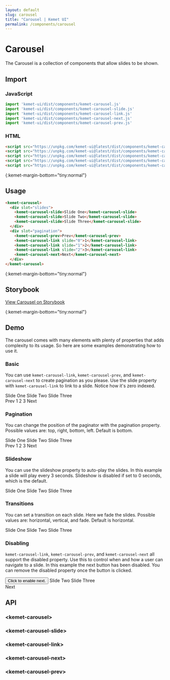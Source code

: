 ```yaml
---
layout: default
slug: carousel
title: "Carousel | Kemet UI"
permalink: /components/carousel
---
```


# Carousel

The Carousel is a collection of components that allow slides to be shown.

## Import 

### JavaScript
```javascript
import 'kemet-ui/dist/components/kemet-carousel.js'
import 'kemet-ui/dist/components/kemet-carousel-slide.js'
import 'kemet-ui/dist/components/kemet-carousel-link.js'
import 'kemet-ui/dist/components/kemet-carousel-next.js'
import 'kemet-ui/dist/components/kemet-carousel-prev.js'
```
### HTML
```html
<script src="https://unpkg.com/kemet-ui@latest/dist/components/kemet-carousel.js" type="module"></script>
<script src="https://unpkg.com/kemet-ui@latest/dist/components/kemet-carousel-slide.js" type="module"></script>
<script src="https://unpkg.com/kemet-ui@latest/dist/components/kemet-carousel-link.js" type="module"></script>
<script src="https://unpkg.com/kemet-ui@latest/dist/components/kemet-carousel-next.js" type="module"></script>
<script src="https://unpkg.com/kemet-ui@latest/dist/components/kemet-carousel-prev.js" type="module"></script>
```


{:kemet-margin-bottom="tiny:normal"}
## Usage

```html
<kemet-carousel>
  <div slot="slides">
    <kemet-carousel-slide>Slide One</kemet-carousel-slide>
    <kemet-carousel-slide>Slide Two</kemet-carousel-slide>
    <kemet-carousel-slide>Slide Three</kemet-carousel-slide>
  </div>
  <div slot="pagination">
    <kemet-carousel-prev>Prev</kemet-carousel-prev>
    <kemet-carousel-link slide="0">1</kemet-carousel-link>
    <kemet-carousel-link slide="1">2</kemet-carousel-link>
    <kemet-carousel-link slide="2">3</kemet-carousel-link>
    <kemet-carousel-next>Next</kemet-carousel-next>
  </div>
</kemet-carousel>
```

{:kemet-margin-bottom="tiny:normal"}
## Storybook

[View Carousel on Storybook](https://storybook.kemet.dev/?path=/story/components-kemet-carousel--carousel)


{:kemet-margin-bottom="tiny:normal"}
## Demo

The carousel comes with many elements with plenty of properties that adds complexity to its usage. So here are some examples demonstrating how to use it.

### Basic

You can use `kemet-carousel-link`, `kemet-carousel-prev`, and `kemet-carousel-next` to create pagination as you please. Use the slide property with `kemet-carousel-link` to link to a slide. Notice how it's zero indexed.

<docs-showcase>
<kemet-carousel>
  <div slot="slides">
    <kemet-carousel-slide>Slide One</kemet-carousel-slide>
    <kemet-carousel-slide>Slide Two</kemet-carousel-slide>
    <kemet-carousel-slide>Slide Three</kemet-carousel-slide>
  </div>
  <div slot="pagination">
    <kemet-carousel-prev>Prev</kemet-carousel-prev>
    <kemet-carousel-link slide="0">1</kemet-carousel-link>
    <kemet-carousel-link slide="1">2</kemet-carousel-link>
    <kemet-carousel-link slide="2">3</kemet-carousel-link>
    <kemet-carousel-next>Next</kemet-carousel-next>
  </div>
</kemet-carousel>
</docs-showcase>

### Pagination 

You can change the position of the paginator with the pagination property. Possible values are: top, right, bottom, left. Default is bottom.

<docs-showcase>
<kemet-carousel pagination="top">
  <div slot="slides">
    <kemet-carousel-slide>Slide One</kemet-carousel-slide>
    <kemet-carousel-slide>Slide Two</kemet-carousel-slide>
    <kemet-carousel-slide>Slide Three</kemet-carousel-slide>
  </div>
  <div slot="pagination">
    <kemet-carousel-prev>Prev</kemet-carousel-prev>
    <kemet-carousel-link slide="0">1</kemet-carousel-link>
    <kemet-carousel-link slide="1">2</kemet-carousel-link>
    <kemet-carousel-link slide="2">3</kemet-carousel-link>
    <kemet-carousel-next>Next</kemet-carousel-next>
  </div>
</kemet-carousel>
</docs-showcase>

### Slideshow

You can use the slideshow property to auto-play the slides. In this example a slide will play every 3 seconds. Slideshow is disabled if set to 0 seconds, which is the default.

<docs-showcase>
<kemet-carousel slideshow="3">
  <div slot="slides">
    <kemet-carousel-slide>Slide One</kemet-carousel-slide>
    <kemet-carousel-slide>Slide Two</kemet-carousel-slide>
    <kemet-carousel-slide>Slide Three</kemet-carousel-slide>
  </div>
</kemet-carousel>
</docs-showcase>

### Transitions

You can set a transition on each slide. Here we fade the slides. Possible values are: horizontal, vertical, and fade. Default is horizontal.

<docs-showcase>
<kemet-carousel slideshow="3">
  <div slot="slides">
    <kemet-carousel-slide transition="fade">Slide One</kemet-carousel-slide>
    <kemet-carousel-slide transition="fade">Slide Two</kemet-carousel-slide>
    <kemet-carousel-slide transition="fade">Slide Three</kemet-carousel-slide>
  </div>
</kemet-carousel>
</docs-showcase>

### Disabling

`kemet-carousel-link`, `kemet-carousel-prev`, and `kemet-carousel-next` all support the disabled property. Use this to control when and how a user can navigate to a slide. In this example the next button has been disabled. You can remove the disabled property once the button is clicked.

<docs-showcase>
<div>
  <script>
    const kemetCarouselDisabledDemo = () => {
      const next = document.getElementById('kemet-carousel-disabled-demo');
      next.disabled = false;
    };
  </script>
  <kemet-carousel>
    <div slot="slides">
      <kemet-carousel-slide>
        <button onclick="kemetCarouselDisabledDemo()">Click to enable next.</button>
      </kemet-carousel-slide>
      <kemet-carousel-slide>Slide Two</kemet-carousel-slide>
      <kemet-carousel-slide>Slide Three</kemet-carousel-slide>
    </div>
    <div slot="pagination">
      <kemet-carousel-next id="kemet-carousel-disabled-demo" disabled>Next</kemet-carousel-next>
    </div>
  </kemet-carousel>
</div>
</docs-showcase>






## API

### &lt;kemet-carousel&gt;
<docs-api-table base-url="{{ site.baseurl }}" component="kemet-carousel"></docs-api-table>

### &lt;kemet-carousel-slide&gt;
<docs-api-table base-url="{{ site.baseurl }}" component="kemet-carousel-slide"></docs-api-table>

### &lt;kemet-carousel-link&gt;
<docs-api-table base-url="{{ site.baseurl }}" component="kemet-carousel-link"></docs-api-table>

### &lt;kemet-carousel-next&gt;
<docs-api-table base-url="{{ site.baseurl }}" component="kemet-carousel-next"></docs-api-table>

### &lt;kemet-carousel-prev&gt;
<docs-api-table base-url="{{ site.baseurl }}" component="kemet-carousel-prev"></docs-api-table>
